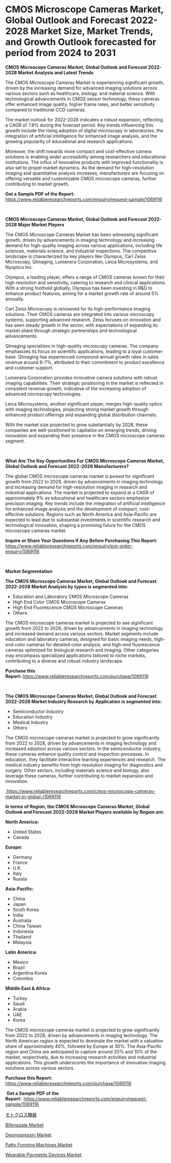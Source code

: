 <p><h1>CMOS Microscope Cameras Market, Global Outlook and Forecast 2022-2028 Market Size, Market Trends, and Growth Outlook forecasted for period from 2024 to 2031</h1></p><p><strong>CMOS Microscope Cameras Market, Global Outlook and Forecast 2022-2028 Market Analysis and Latest Trends</strong></p>
<p><p>The CMOS Microscope Cameras Market is experiencing significant growth, driven by the increasing demand for advanced imaging solutions across various sectors such as healthcare, biology, and material science. With technological advancements in CMOS sensor technology, these cameras offer enhanced image quality, higher frame rates, and better sensitivity compared to traditional CCD cameras. </p><p>The market outlook for 2022-2028 indicates a robust expansion, reflecting a CAGR of 7.9% during the forecast period. Key trends influencing this growth include the rising adoption of digital microscopy in laboratories, the integration of artificial intelligence for enhanced image analysis, and the growing popularity of educational and research applications.</p><p>Moreover, the shift towards more compact and cost-effective camera solutions is enabling wider accessibility among researchers and educational institutions. The influx of innovative products with improved functionality is also set to propel market dynamics. As the demand for high-resolution imaging and quantitative analysis increases, manufacturers are focusing on offering versatile and customizable CMOS microscope cameras, further contributing to market growth.</p></p>
<p><strong>Get a Sample PDF of the Report:&nbsp;</strong> <a href="https://www.reliableresearchreports.com/enquiry/request-sample/1069116">https://www.reliableresearchreports.com/enquiry/request-sample/1069116</a></p>
<p>&nbsp;</p>
<p><strong>CMOS Microscope Cameras Market, Global Outlook and Forecast 2022-2028 Major Market Players</strong></p>
<p><p>The CMOS Microscope Cameras Market has been witnessing significant growth, driven by advancements in imaging technology and increasing demand for high-quality imaging across various applications, including life sciences, materials science, and industrial inspections. The competitive landscape is characterized by key players like Olympus, Carl Zeiss Microscopy, QImaging, Lumenera Corporation, Leica Microsystems, and Nyoptics Inc.</p><p>Olympus, a leading player, offers a range of CMOS cameras known for their high resolution and sensitivity, catering to research and clinical applications. With a strong foothold globally, Olympus has been investing in R&D to enhance product features, aiming for a market growth rate of around 5% annually.</p><p>Carl Zeiss Microscopy is renowned for its high-performance imaging solutions. Their CMOS cameras are integrated into various microscopy systems, supporting advanced research. Zeiss focuses on innovation and has seen steady growth in the sector, with expectations of expanding its market share through strategic partnerships and technological advancements.</p><p>QImaging specializes in high-quality microscopy cameras. The company emphasizes its focus on scientific applications, leading to a loyal customer base. QImaging has experienced compound annual growth rates in sales revenue around 6-7%, attributed to their commitment to product excellence and customer support.</p><p>Lumenera Corporation provides innovative camera solutions with robust imaging capabilities. Their strategic positioning in the market is reflected in consistent revenue growth, indicative of the increasing adoption of advanced microscopy technologies.</p><p>Leica Microsystems, another significant player, merges high-quality optics with imaging technologies, projecting strong market growth through enhanced product offerings and expanding global distribution channels.</p><p>With the market size projected to grow substantially by 2028, these companies are well-positioned to capitalize on emerging trends, driving innovation and expanding their presence in the CMOS microscope cameras segment.</p></p>
<p>&nbsp;</p>
<p><strong>What Are The Key Opportunities For CMOS Microscope Cameras Market, Global Outlook and Forecast 2022-2028 Manufacturers?</strong></p>
<p><p>The global CMOS microscope cameras market is poised for significant growth from 2022 to 2028, driven by advancements in imaging technology and increasing demand for high-resolution imaging in research and industrial applications. The market is projected to expand at a CAGR of approximately 9% as educational and healthcare sectors emphasize precision imaging. Key trends include the integration of artificial intelligence for enhanced image analysis and the development of compact, cost-effective solutions. Regions such as North America and Asia-Pacific are expected to lead due to substantial investments in scientific research and technological innovation, shaping a promising future for the CMOS microscope cameras market.</p></p>
<p><strong>Inquire or Share Your Questions If Any Before Purchasing This Report:</strong> <a href="https://www.reliableresearchreports.com/enquiry/pre-order-enquiry/1069116">https://www.reliableresearchreports.com/enquiry/pre-order-enquiry/1069116</a></p>
<p>&nbsp;</p>
<p><strong>Market Segmentation</strong></p>
<p><strong>The CMOS Microscope Cameras Market, Global Outlook and Forecast 2022-2028 Market Analysis by types is segmented into:</strong></p>
<p><ul><li>Education and Laboratory CMOS Microscope Cameras</li><li>High End Color CMOS Microscope Cameras</li><li>High End Fluorescence CMOS Microscope Cameras</li><li>Others</li></ul></p>
<p><p>The CMOS microscope cameras market is projected to see significant growth from 2022 to 2028, driven by advancements in imaging technology and increased demand across various sectors. Market segments include education and laboratory cameras, designed for basic imaging needs, high-end color cameras for detailed color analysis, and high-end fluorescence cameras optimized for biological research and imaging. Other categories may encompass specialized applications tailored to niche markets, contributing to a diverse and robust industry landscape.</p></p>
<p><strong>Purchase this Report:&nbsp;</strong><a href="https://www.reliableresearchreports.com/purchase/1069116">https://www.reliableresearchreports.com/purchase/1069116</a></p>
<p>&nbsp;</p>
<p><strong>The CMOS Microscope Cameras Market, Global Outlook and Forecast 2022-2028 Market Industry Research by Application is segmented into:</strong></p>
<p><ul><li>Semiconductor Industry</li><li>Education Industry</li><li>Medical Industry</li><li>Others</li></ul></p>
<p><p>The CMOS microscope cameras market is projected to grow significantly from 2022 to 2028, driven by advancements in imaging technology and increased adoption across various sectors. In the semiconductor industry, these cameras enhance quality control and inspection processes. In education, they facilitate interactive learning experiences and research. The medical industry benefits from high-resolution imaging for diagnostics and surgery. Other sectors, including materials science and biology, also leverage these cameras, further contributing to market expansion and innovation.</p></p>
<p><a href="https://www.reliableresearchreports.com/cmos-microscope-cameras-market-in-global-r1069116">&nbsp;https://www.reliableresearchreports.com/cmos-microscope-cameras-market-in-global-r1069116</a></p>
<p><strong>In terms of Region, the CMOS Microscope Cameras Market, Global Outlook and Forecast 2022-2028 Market Players available by Region are:</strong></p>
<p>
    <p> <strong> North America: </strong>
        <ul>
            <li>United States</li>
            <li>Canada</li>
        </ul>
        </p> 
    <p> <strong> Europe: </strong>
        <ul>
            <li>Germany</li>
            <li>France</li>
            <li>U.K.</li>
            <li>Italy</li>
            <li>Russia</li>
        </ul>
        </p> 
    <p> <strong> Asia-Pacific: </strong>
        <ul>
            <li>China</li>
            <li>Japan</li>
            <li>South Korea</li>
            <li>India</li>
            <li>Australia</li>
            <li>China Taiwan</li>
            <li>Indonesia</li>
            <li>Thailand</li>
            <li>Malaysia</li>
        </ul>
        </p> 
    <p> <strong> Latin America: </strong>
        <ul>
            <li>Mexico</li>
            <li>Brazil</li>
            <li>Argentina Korea</li>
            <li>Colombia</li>
        </ul>
        </p> 
    <p> <strong> Middle East & Africa: </strong>
        <ul>
            <li>Turkey</li>
            <li>Saudi</li>
            <li>Arabia</li>
            <li>UAE</li>
            <li>Korea</li>
        </ul>
    </p>
    </p>
<p><p>The CMOS microscope cameras market is projected to grow significantly from 2022 to 2028, driven by advancements in imaging technology. The North American region is expected to dominate the market with a valuation share of approximately 40%, followed by Europe at 30%. The Asia-Pacific region and China are anticipated to capture around 20% and 10% of the market, respectively, due to increasing research activities and industrial applications. This growth underscores the importance of innovative imaging solutions across various sectors.</p></p>
<p><strong>Purchase this Report: </strong><a href="https://www.reliableresearchreports.com/purchase/1069116">https://www.reliableresearchreports.com/purchase/1069116</a></p>
<p>&nbsp;<strong>Get a Sample PDF of the Report:&nbsp;&nbsp;</strong><a href="https://www.reliableresearchreports.com/enquiry/request-sample/1069116">https://www.reliableresearchreports.com/enquiry/request-sample/1069116</a></p>
<p><strong></strong></p>
<p><p><a href="https://medium.com/@ertg45hg/%E3%83%A2%E3%83%88%E3%82%AF%E3%83%AD%E3%82%B9%E7%94%A8%E5%93%81%E5%B8%82%E5%A0%B4-2024%E5%B9%B4%E3%81%8B%E3%82%892031%E5%B9%B4%E3%81%BE%E3%81%A7%E3%81%AE%E4%B8%96%E7%95%8C%E5%B8%82%E5%A0%B4%E5%8B%95%E5%90%91%E3%81%A8%E8%B2%A9%E5%A3%B2%E3%83%88%E3%83%AC%E3%83%B3%E3%83%89-1a9822caf717">モトクロス機器</a></p><p><a href="https://www.linkedin.com/pulse/global-bifenazate-market-landscape-future-trends-strategic-b1vlc?trackingId=GHO107djQuOjB69h445UVA%3D%3D">Bifenazate Market</a></p><p><a href="https://www.linkedin.com/pulse/emerging-desmopressin-market-opportunities-analysis-investors-222ec?trackingId=1NZW2wsNR4enbYXFBVLpJQ%3D%3D">Desmopressin Market</a></p><p><a href="https://issuu.com/reportprime-2/docs/patty-forming-machines-market-size-_5ef8ee4f9a4e26">Patty Forming Machines Market</a></p><p><a href="https://issuu.com/reportprime-2/docs/wearable-payments-devices-market-si_7f9ce1a988ff32">Wearable Payments Devices Market</a></p></p>